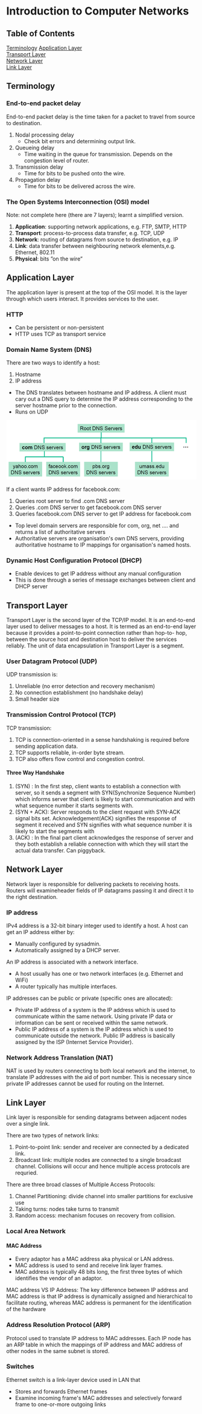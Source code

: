 # Introduction to Computer Networks

## Table of Contents  
[Terminology](#terminology)
[Application Layer](#application-layer)  
[Transport Layer](#transport-layer)  
[Network Layer](#network-layer)  
[Link Layer](#link-layer)

## Terminology 

### End-to-end packet delay
End-to-end packet delay is the time taken for a packet to travel from source to destination.
1. Nodal processing delay
    - Check bit errors and determining output link.
2. Queueing delay
    - Time waiting in the queue for transmission. Depends on the congestion level of router.
3. Transmission delay
    - Time for bits to be pushed onto the wire.
4. Propagation delay
    - Time for bits to be delivered across the wire.

### The Open Systems Interconnection (OSI) model

Note: not complete here (there are 7 layers); learnt a simplified version.

1. **Application**:  supporting network applications, e.g.  FTP, SMTP, HTTP
1. **Transport**:  process-to-process data transfer, e.g.  TCP, UDP
1. **Network**:  routing of datagrams from source to destination, e.g.  IP
1. **Link**:  data transfer between neighbouring network elements,e.g.  Ethernet, 802.11
1. **Physical**:  bits ”on the wire”

## Application Layer

The application layer is present at the top of the OSI model. It is the layer through which users interact. It provides services to the user.

### HTTP

- Can be persistent or non-persistent
- HTTP uses TCP as transport service

### Domain Name System (DNS)

There are two ways to identify a host:
1. Hostname
2. IP address

- The DNS translates between hostname and IP address. A client must cary out a DNS query to determine the IP address corresponding to the server hostname prior to the connection. 
- Runs on UDP

![Image of DNS](assets/dns.png)

If a client wants IP address for facebook.com:
1. Queries root server to find .com DNS server
2. Queries .com DNS server to get facebook.com DNS server
3. Queries facebook.com DNS server to get IP address for facebook.com

- Top level domain servers are responsible for com, org, net .... and returns a list of authoritative servers
- Authoritative servers are organisation's own DNS servers, providing authoritative hostname to IP mappings for organisation's named hosts.

### Dynamic Host Configuration Protocol (DHCP) 

- Enable devices to get IP address without any manual configuration
- This is done through a series of message exchanges between client and DHCP server

## Transport Layer

Transport Layer is the second layer of the TCP/IP model. It is an end-to-end layer used to deliver messages to a host. It is termed as an end-to-end layer because it provides a point-to-point connection rather than hop-to- hop, between the source host and destination host to deliver the services reliably. The unit of data encapsulation in Transport Layer is a segment. 

### User Datagram Protocol (UDP) 

UDP transmission is:
1. Unreliable (no error detection and recovery mechanism)
2. No connection establishment (no handshake delay)
3. Small header size

### Transmission Control Protocol (TCP)

TCP transmission:

1. TCP is connection-oriented in a sense handshaking is required before sending application data.
2. TCP supports reliable, in-order byte stream.
3. TCP also offers flow control and congestion control.

#### Three Way Handshake

1. (SYN) : In the first step, client wants to establish a connection with server, so it sends a segment with SYN(Synchronize Sequence Number) which informs server that client is likely to start communication and with what sequence number it starts segments with.
2. (SYN + ACK): Server responds to the client request with SYN-ACK signal bits set. Acknowledgement(ACK) signifies the response of segment it received and SYN signifies with what sequence number it is likely to start the segments with
3. (ACK) : In the final part client acknowledges the response of server and they both establish a reliable connection with which they will start the actual data transfer. Can piggyback.

## Network Layer 

Network layer is responsible for delivering packets to receiving hosts.  Routers will examineheader fields of IP datagrams passing it and direct it to the right destination.

### IP address

IPv4 address is a 32-bit binary integer used to identify a host. A host can get an IP address either by:
  - Manually configured by sysadmin.
  - Automatically assigned by a DHCP server.

An IP address is associated with a network interface. 
  - A host usually has one or two network interfaces (e.g. Ethernet and WiFi)
  - A router typically has multiple interfaces.

IP addresses can be public or private (specific ones are allocated):
- Private IP address of a system is the IP address which is used to communicate within the same network. Using private IP data or information can be sent or received within the same network.
- Public IP address of a system is the IP address which is used to communicate outside the network. Public IP address is basically assigned by the ISP (Internet Service Provider).

### Network Address Translation (NAT)

NAT is used by routers connecting to both local network and the internet, to translate IP addresses with the aid of port number. This is necessary since private IP addresses cannot be used for routing on the Internet.

## Link Layer

Link layer is responsible for sending datagrams between adjacent nodes over a single link.

There are two types of network links:
1. Point-to-point link: sender and receiver are connected by a dedicated link.
2. Broadcast link: multiple nodes are connected to a single broadcast channel. Collisions will occur and hence multiple access protocols are requried.

There are three broad classes of Multiple Access Protocols:
1. Channel Partitioning: divide channel into smaller partitions for exclusive use
2. Taking turns: nodes take turns to transmit
3. Random access: mechanism focuses on recovery from collision.

### Local Area Network 

#### MAC Address

- Every adaptor has a MAC address aka physical or LAN address.
- MAC address is used to send and receive link layer frames.
- MAC address is typically 48 bits long, the first three bytes of which identifies the vendor of an adaptor.

MAC address VS IP Address:
The key difference between IP address and MAC address is that IP address is dynamically assigned and hierarchical to facilitate routing, whereas MAC address is permanent for the identification of the hardware

### Address Resolution Protocol (ARP)

Protocol used to translate IP address to MAC addresses. Each IP node has an ARP table in which the mappings of IP address and MAC address of other nodes in the same subnet is stored.

### Switches 

Ethernet switch is a link-layer device used in LAN that
- Stores and forwards Ethernet frames
- Examine incoming frame's MAC addresses and selectively forward frame to one-or-more outgoing links